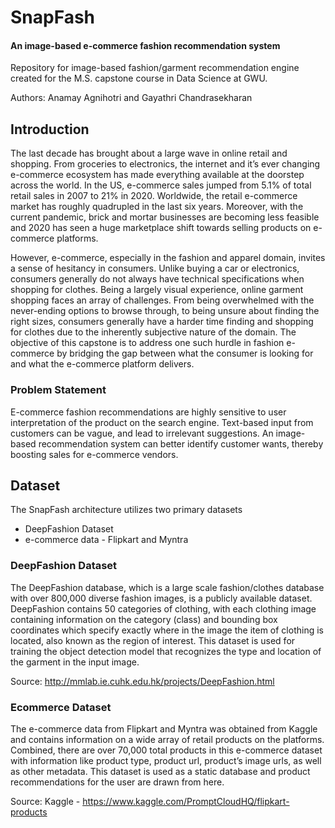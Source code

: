 # SnapFash
#### An image-based e-commerce fashion recommendation system

Repository for image-based fashion/garment recommendation engine created for the M.S. capstone course in Data Science at GWU.

Authors: Anamay Agnihotri and Gayathri Chandrasekharan

## Introduction

The last decade has brought about a large wave in online retail and shopping. From groceries to electronics, the internet and it’s ever changing e-commerce ecosystem has made everything available at the doorstep across the world. In the US, e-commerce sales jumped from 5.1% of total retail sales in 2007 to 21% in 2020. Worldwide, the retail e-commerce market has roughly quadrupled in the last six years. Moreover, with the current pandemic, brick and mortar businesses are becoming less feasible and 2020 has seen a huge marketplace shift towards selling products on e-commerce platforms.

However, e-commerce, especially in the fashion and apparel domain, invites a sense of hesitancy in consumers. Unlike buying a car or electronics, consumers generally do not always have technical specifications when shopping for clothes. Being a largely visual experience, online garment shopping faces an array of challenges. From being overwhelmed with the never-ending options to browse through, to being unsure about finding the right sizes, consumers generally have a harder time finding and shopping for clothes due to the inherently subjective nature of the domain. The objective of this capstone is to address one such hurdle in fashion e-commerce by bridging the gap between what the consumer is looking for and what the e-commerce platform delivers. 

### Problem Statement

E-commerce fashion recommendations are highly sensitive to user interpretation of the product on the search engine. Text-based input from customers can be vague, and lead to irrelevant suggestions. An image-based recommendation system can better identify customer wants, thereby boosting sales for e-commerce vendors.

## Dataset

The SnapFash architecture utilizes two primary datasets

- DeepFashion Dataset
- e-commerce data - Flipkart and Myntra 

### DeepFashion Dataset

The DeepFashion database, which is a large scale fashion/clothes database with over 800,000 diverse fashion images, is a publicly available dataset. DeepFashion contains 50 categories of clothing, with each clothing image containing information on the category (class) and bounding box coordinates which specify exactly where in the image the item of clothing is located, also known as the region of interest. This dataset is used for training the object detection model that recognizes the type and location of the garment in the input image.

Source: http://mmlab.ie.cuhk.edu.hk/projects/DeepFashion.html

### Ecommerce Dataset

The e-commerce data from Flipkart and Myntra was obtained from Kaggle and contains information on a wide array of retail products on the platforms. Combined, there are over 70,000 total products in this e-commerce dataset with information like product type, product url, product’s image urls, as well as other metadata. This dataset is used as a static database and product recommendations for the user are drawn from here.

Source: Kaggle - https://www.kaggle.com/PromptCloudHQ/flipkart-products






